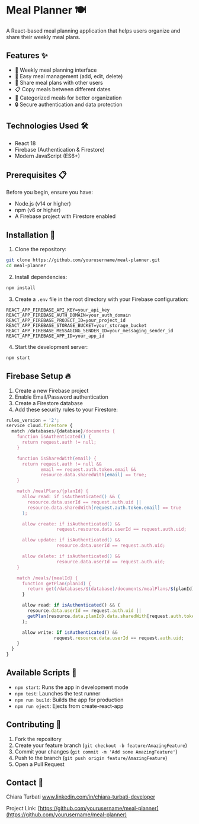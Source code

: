 # Meal Planner 🍽️

A React-based meal planning application that helps users organize and share their weekly meal plans.

## Features ✨

- 📅 Weekly meal planning interface
- 🔄 Easy meal management (add, edit, delete)
- 👥 Share meal plans with other users
- 📋 Copy meals between different dates
- 🎨 Categorized meals for better organization
- 🔒 Secure authentication and data protection

## Technologies Used 🛠️

- React 18
- Firebase (Authentication & Firestore)
- Modern JavaScript (ES6+)

## Prerequisites 📋

Before you begin, ensure you have:

- Node.js (v14 or higher)
- npm (v6 or higher)
- A Firebase project with Firestore enabled

## Installation 🚀

1. Clone the repository:

```bash
git clone https://github.com/yourusername/meal-planner.git
cd meal-planner
```

2. Install dependencies:

```bash
npm install
```

3. Create a `.env` file in the root directory with your Firebase configuration:

```env
REACT_APP_FIREBASE_API_KEY=your_api_key
REACT_APP_FIREBASE_AUTH_DOMAIN=your_auth_domain
REACT_APP_FIREBASE_PROJECT_ID=your_project_id
REACT_APP_FIREBASE_STORAGE_BUCKET=your_storage_bucket
REACT_APP_FIREBASE_MESSAGING_SENDER_ID=your_messaging_sender_id
REACT_APP_FIREBASE_APP_ID=your_app_id
```

4. Start the development server:

```bash
npm start
```

## Firebase Setup 🔥

1. Create a new Firebase project
2. Enable Email/Password authentication
3. Create a Firestore database
4. Add these security rules to your Firestore:

```javascript
rules_version = '2';
service cloud.firestore {
  match /databases/{database}/documents {
    function isAuthenticated() {
      return request.auth != null;
    }

    function isSharedWith(email) {
      return request.auth != null &&
             email == request.auth.token.email &&
             resource.data.sharedWith[email] == true;
    }

    match /mealPlans/{planId} {
      allow read: if isAuthenticated() && (
        resource.data.userId == request.auth.uid ||
        resource.data.sharedWith[request.auth.token.email] == true
      );

      allow create: if isAuthenticated() &&
                   request.resource.data.userId == request.auth.uid;

      allow update: if isAuthenticated() &&
                   resource.data.userId == request.auth.uid;

      allow delete: if isAuthenticated() &&
                   resource.data.userId == request.auth.uid;
    }

    match /meals/{mealId} {
      function getPlan(planId) {
        return get(/databases/$(database)/documents/mealPlans/$(planId));
      }

      allow read: if isAuthenticated() && (
        resource.data.userId == request.auth.uid ||
        getPlan(resource.data.planId).data.sharedWith[request.auth.token.email] == true
      );

      allow write: if isAuthenticated() &&
                  request.resource.data.userId == request.auth.uid;
    }
  }
}
```

## Available Scripts 📜

- `npm start`: Runs the app in development mode
- `npm test`: Launches the test runner
- `npm run build`: Builds the app for production
- `npm run eject`: Ejects from create-react-app

## Contributing 🤝

1. Fork the repository
2. Create your feature branch (`git checkout -b feature/AmazingFeature`)
3. Commit your changes (`git commit -m 'Add some AmazingFeature'`)
4. Push to the branch (`git push origin feature/AmazingFeature`)
5. Open a Pull Request


## Contact 📧

Chiara Turbati www.linkedin.com/in/chiara-turbati-developer

Project Link: [https://github.com/yourusername/meal-planner](https://github.com/yourusername/meal-planner)
